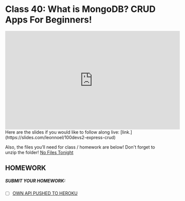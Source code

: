 # Class 40: What is MongoDB? CRUD Apps For Beginners!


<iframe width="560" height="316" src="https://www.youtube.com/embed/3eafTTnEfMw" title="What is MongoDB? CRUD Apps For Beginners! (class 40) - #100Devs" frameborder="0" allow="accelerometer; autoplay; clipboard-write; encrypted-media; gyroscope; picture-in-picture" allowfullscreen></iframe>
Here are the slides if you would like to follow along live: [link.](https://slides.com/leonnoel/100devs2-express-crud)

Also, the files you’ll need for class / homework are below! Don't forget to unzip the folder! [No Files Tonight](https://100devsfollowalong.netlify.app/classes/class-40.html)


## HOMEWORK

##### SUBMIT YOUR HOMEWORK:  
- [ ] [OWN API PUSHED TO HEROKU](https://100devsfollowalong.netlify.app/classes/100devs2-express-crud)